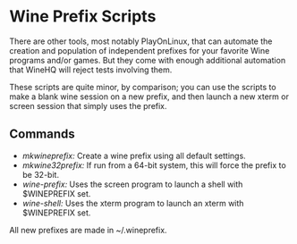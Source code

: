 # Wine Prefix Scripts

There are other tools, most notably PlayOnLinux, that can automate the creation and population of independent prefixes for your favorite Wine programs and/or games.  But they come with enough additional automation that WineHQ will reject tests involving them.

These scripts are quite minor, by comparison; you can use the scripts to make a blank wine session on a new prefix, and then launch a new xterm or screen session that simply uses the prefix.

## Commands

* *mkwineprefix:* Create a wine prefix using all default settings.
* *mkwine32prefix:* If run from a 64-bit system, this will force the prefix to be 32-bit.
* *wine-prefix:* Uses the screen program to launch a shell with $WINEPREFIX set.
* *wine-shell:* Uses the xterm program to launch an xterm with $WINEPREFIX set.

All new prefixes are made in ~/.wineprefix.